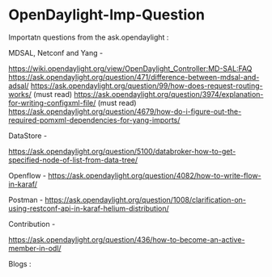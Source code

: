 # OpenDaylight-Imp-Question

Importatn questions from the ask.opendaylight :

MDSAL, Netconf and Yang - 

https://wiki.opendaylight.org/view/OpenDaylight_Controller:MD-SAL:FAQ
https://ask.opendaylight.org/question/471/difference-between-mdsal-and-adsal/
https://ask.opendaylight.org/question/99/how-does-request-routing-works/  (must read)
https://ask.opendaylight.org/question/3974/explanation-for-writing-configxml-file/ (must read)
https://ask.opendaylight.org/question/4679/how-do-i-figure-out-the-required-pomxml-dependencies-for-yang-imports/

DataStore -

https://ask.opendaylight.org/question/5100/databroker-how-to-get-specified-node-of-list-from-data-tree/

Openflow -
https://ask.opendaylight.org/question/4082/how-to-write-flow-in-karaf/

Postman -
https://ask.opendaylight.org/question/1008/clarification-on-using-restconf-api-in-karaf-helium-distribution/

Contribution -

https://ask.opendaylight.org/question/436/how-to-become-an-active-member-in-odl/

Blogs :
